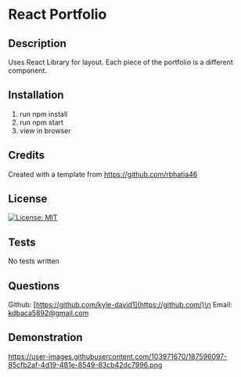 # React Portfolio

## Description
  Uses React Library for layout. Each piece of the portfolio is a different component.

## Installation
  1. run npm install 
  2. run npm start 
  3. view in browser

## Credits
  Created with a template from https://github.com/rbhatia46

## License 
  [![License: MIT](https://img.shields.io/badge/License-MIT-yellow.svg)](https://opensource.org/licenses/MIT)

## Tests
  No tests written

## Questions 
  Github: [https://github.com/kyle-david1](https://github.com/)\n
  Email: kdbaca5892@gmail.com

## Demonstration 
https://user-images.githubusercontent.com/103971670/187596097-85cfb2af-4d19-481e-8549-83cb42dc7996.png